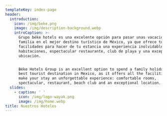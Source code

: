 ```yaml
---
templateKey: index-page
header:
  introduction:
    icon: /img/beke.png
    image: /img/description-background.webp
    introCaption: >-
      Grupo béke hotels es una excelente opción para pasar unas vacaciones en
      familia en el mejor destino turístico de México, ya que ofrece todas las
      facilidades para hacer de tu estancia una experiencia inolvidable: cómodas
      habitaciones, espectacular restaurante, club de playa y una excepcional
      ubicación.


      Béke Hotels Group is an excellent option to spend a family holiday in the
      best tourist destination in Mexico, as it offers all the facilities to
      make your stay an unforgettable experience: comfortable rooms,
      spectacular, restaurant, beach club and an exceptional location.
  slides:
    - caption: ' '
      icon: /img/logo-wayak.png
      image: /img/home.webp
title: Nuestros Hoteles
---
```


